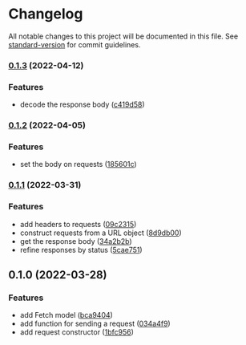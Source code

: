 # Changelog

All notable changes to this project will be documented in this file. See [standard-version](https://github.com/conventional-changelog/standard-version) for commit guidelines.

### [0.1.3](https://github.com/thewilkybarkid/fetch-fp-ts/compare/v0.1.2...v0.1.3) (2022-04-12)


### Features

* decode the response body ([c419d58](https://github.com/thewilkybarkid/fetch-fp-ts/commit/c419d5870acf35d6bdf78e303a7a3ffb341026e5))

### [0.1.2](https://github.com/thewilkybarkid/fetch-fp-ts/compare/v0.1.1...v0.1.2) (2022-04-05)


### Features

* set the body on requests ([185601c](https://github.com/thewilkybarkid/fetch-fp-ts/commit/185601c9d705898cede556180fa75691075c357d))

### [0.1.1](https://github.com/thewilkybarkid/fetch-fp-ts/compare/v0.1.0...v0.1.1) (2022-03-31)


### Features

* add headers to requests ([09c2315](https://github.com/thewilkybarkid/fetch-fp-ts/commit/09c2315ba70fe44df7b3e1abb1549407e3244d8f))
* construct requests from a URL object ([8d9db00](https://github.com/thewilkybarkid/fetch-fp-ts/commit/8d9db0075052ab0056f7d2fd25aabfc963ae1593))
* get the response body ([34a2b2b](https://github.com/thewilkybarkid/fetch-fp-ts/commit/34a2b2b3d21e9b2bbee140e533a480039f361e9d))
* refine responses by status ([5cae751](https://github.com/thewilkybarkid/fetch-fp-ts/commit/5cae751d8fcec89a2b1c3239f971d8103c766c6f))

## 0.1.0 (2022-03-28)


### Features

* add Fetch model ([bca9404](https://github.com/thewilkybarkid/fetch-fp-ts/commit/bca9404ed36763372835ff95061a43404cbcab76))
* add function for sending a request ([034a4f9](https://github.com/thewilkybarkid/fetch-fp-ts/commit/034a4f962ff4b3192740c0255be67a72b6c58659))
* add request constructor ([1bfc956](https://github.com/thewilkybarkid/fetch-fp-ts/commit/1bfc956b3755de091929eb9b57799905bb4cf6bd))
